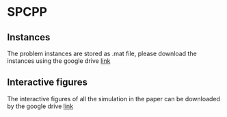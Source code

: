 # SPCPP

## Instances
The problem instances are stored as .mat file, please download the instances using the google drive [link](https://drive.google.com/drive/folders/13HHR0MmQb7SUd1y2hFrowSQu0qfH60E8?usp=drive_link)

## Interactive figures

The interactive figures of all the simulation in the paper can be downloaded by the google drive [link](https://drive.google.com/drive/folders/1-B8p1WPs3wwRa3L4haMsn-V5BEmv5kOp?usp=drive_link)
